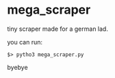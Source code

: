 # mega_scraper
tiny scraper made for a german lad.

you can run:
```
$> pytho3 mega_scraper.py
```
byebye
